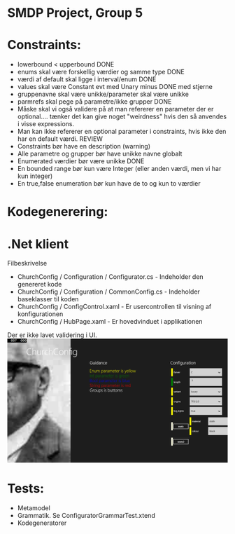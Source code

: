 # SMDP Project, Group 5

# Constraints:
* lowerbound < upperbound DONE
* enums skal være forskellig værdier og samme type DONE
* værdi af default skal ligge i interval/enum DONE
* values skal være Constant evt med Unary minus DONE med stjerne
* gruppenavne skal være unikke/parameter skal være unikke 
* parmrefs skal pege på parametre/ikke grupper DONE
* Måske skal vi også validere på at man refererer en parameter der er optional.... tænker det kan give noget "weirdness" hvis den så anvendes i visse expressions.
* Man kan ikke refererer en optional parameter i constraints, hvis ikke den har en default værdi. REVIEW
* Constraints bør have en description (warning)
* Alle parametre og grupper bør have unikke navne globalt
* Enumerated værdier bør være unikke DONE
* En bounded range bør kun være Integer (eller anden værdi, men vi har kun integer)
* En true,false enumeration bør kun have de to og kun to værdier

# Kodegenerering:
# .Net klient
Filbeskrivelse
* ChurchConfig / Configuration / Configurator.cs - Indeholder den genereret kode
* ChurchConfig / Configuration / CommonConfig.cs - Indeholder baseklasser til koden
* ChurchConfig / ConfigControl.xaml - Er usercontrollen til visning af konfigurationen
* ChurchConfig / HubPage.xaml - Er hovedvinduet i applikationen

Der er ikke lavet validering i UI. 
![Alt text](/Smdp2015DotNetClient/screenshot_04292015_141316.png ".Net Client")


# Tests:
* Metamodel
* Grammatik. Se ConfiguratorGrammarTest.xtend
* Kodegeneratorer


